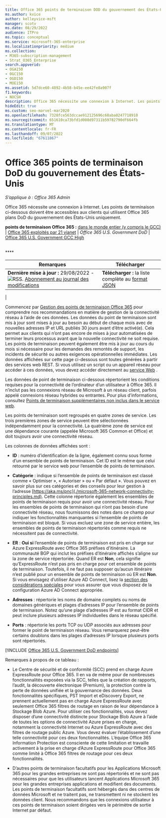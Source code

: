 ```yaml
---
title: Office 365 points de terminaison DOD du gouvernement des États-Unis
ms.author: kvice
author: kelleyvice-msft
manager: scotv
ms.date: 08/29/2022
audience: ITPro
ms.topic: conceptual
ms.service: microsoft-365-enterprise
ms.localizationpriority: medium
ms.collection:
- M365-subscription-management
- Strat_O365_Enterprise
search.appverid:
- OGA150
- OGC150
- OGD150
- MOE150
ms.assetid: 5d7dce60-4892-4b58-b45e-ee42fe8a907f
f1.keywords:
- NOCSH
description: Office 365 nécessite une connexion à Internet. Les points de terminaison ci-dessous doivent être accessibles aux clients qui utilisent Office 365 plans DoD du gouvernement des États-Unis uniquement.
hideEdit: true
ms.custom: seo-marvel-mar2020
ms.openlocfilehash: 7328fce563dccae912125696c60aba0247718910
ms.sourcegitcommit: 651610ca73bfd1d008d97311b59782790df664fb
ms.translationtype: MT
ms.contentlocale: fr-FR
ms.lasthandoff: 09/07/2022
ms.locfileid: "67611867"
---
```

# <a name="office-365-us-government-dod-endpoints"></a>Office 365 points de terminaison DoD du gouvernement des États-Unis

*S’applique à : Office 365 Admin*

Office 365 nécessite une connexion à Internet. Les points de terminaison ci-dessous doivent être accessibles aux clients qui utilisent Office 365 plans DoD du gouvernement des États-Unis uniquement.
  
**points de terminaison Office 365 :** [dans le monde entier (y compris le GCC)](urls-and-ip-address-ranges.md) \| [Office 365 exploités par 21 vianet](urls-and-ip-address-ranges-21vianet.md) \| *Office 365 U.S. Government DoD* \| [Office 365 U.S. Government GCC High](microsoft-365-u-s-government-gcc-high-endpoints.md)

<br>
****

|Remarques|Télécharger|
|---|---|
|**Dernière mise à jour :** 29/08/2022 - ![RSS.](../media/5dc6bb29-25db-4f44-9580-77c735492c4b.png) [Abonnement au journal des modifications](https://endpoints.office.com/version/USGOVDoD?allversions=true&format=rss&clientrequestid=b10c5ed1-bad1-445f-b386-b919946339a7)|**Télécharger :** la liste complète au [format JSON](https://endpoints.office.com/endpoints/USGOVDoD?clientrequestid=b10c5ed1-bad1-445f-b386-b919946339a7)|
|

Commencez par [Gestion des points de terminaison Office 365](managing-office-365-endpoints.md) pour comprendre nos recommandations en matière de gestion de la connectivité réseau à l’aide de ces données. Les données du point de terminaison sont mis à jour sont mises à jour au besoin au début de chaque mois avec de nouvelles adresses IP et URL publiés 30 jours avant d’être activé(e). Cela permet aux clients qui n’ont pas encore de mises à jour automatisées de terminer leurs processus avant que la nouvelle connectivité ne soit requise. Les points de terminaison peuvent également être mis à jour au cours du mois si nécessaire pour les demandes des remontés de support, les incidents de sécurité ou autres exigences opérationnelles immédiates. Les données affichées sur cette page ci-dessous sont toutes générées à partir des services web REST. Si vous utilisez un script ou un appareil réseau pour accéder à ces données, vous devez accéder directement au [service Web](microsoft-365-ip-web-service.md) .

Les données de point de terminaison ci-dessous répertorient les conditions requises pour la connectivité de l’ordinateur d’un utilisateur à Office 365. Il n’inclut pas les connexions réseau de Microsoft à un réseau client, parfois appelé connexions réseau hybrides ou entrantes. Pour plus d’informations, consultez [Points de terminaison supplémentaires non inclus dans le service web](additional-office365-ip-addresses-and-urls.md).

Les points de terminaison sont regroupés en quatre zones de service. Les trois premières zones de service peuvent être sélectionnées indépendamment pour la connectivité. La quatrième zone de service est une dépendance courante (appelée Microsoft 365 Common et Office) et doit toujours avoir une connectivité réseau.

Les colonnes de données affichées sont :

- **ID** : numéro d’identification de la ligne, également connu sous forme d’un ensemble de points de terminaison. Cet ID est le même que celui retourné par le service web pour l’ensemble de points de terminaison.

- **Catégorie** : indique si l’ensemble de points de terminaison est classé comme « Optimiser », « Autoriser » ou « Par défaut ». Vous pouvez en savoir plus sur ces catégories et des conseils pour leur gestion à l’adresse [https://aka.ms/pnc](./microsoft-365-network-connectivity-principles.md). Cette colonne répertorie également les ensembles de points de terminaison requis pour avoir une connectivité réseau. Pour les ensembles de points de terminaison qui n’ont pas besoin d’une connectivité réseau, nous fournissons des notes dans ce champ pour indiquer les fonctionnalités manquantes si l’ensemble de points de terminaison est bloqué. Si vous excluez une zone de service entière, les ensembles de points de terminaison répertoriés comme requis ne nécessitent pas de connectivité.

- **ER** : **Oui si** l’ensemble de points de terminaison est pris en charge sur Azure ExpressRoute avec Office 365 préfixes d’itinéraire. La communauté BGP qui inclut les préfixes d’itinéraire affichés s’aligne sur la zone de service répertoriée. Quand ER est **Non**, cela signifie qu’ExpressRoute n’est pas pris en charge pour cet ensemble de points de terminaison. Toutefois, il ne faut pas supposer qu’aucun itinéraire n’est publié pour un ensemble de points de terminaison où ER est **Non**. Si vous envisagez d’utiliser Azure AD Connect, lisez la [section des considérations spéciales](/azure/active-directory/hybrid/reference-connect-instances#microsoft-azure-government) pour vous assurer que vous disposez de la configuration Azure AD Connect appropriée.

- **Adresses** : répertorie les noms de domaine complets ou noms de domaines génériques et plages d’adresses IP pour l’ensemble de points de terminaison. Notez qu’une plage d’adresses IP est au format CIDR et peut inclure plusieurs adresses IP individuelles dans le réseau spécifié.

- **Ports** : répertorie les ports TCP ou UDP associés aux adresses pour former le point de terminaison réseau. Vous remarquerez peut-être certains doublons dans les plages d’adresses IP lorsque plusieurs ports sont répertoriés.

[!INCLUDE [Office 365 U.S. Government DoD endpoints](../includes/office-365-u.s.-government-dod-endpoints.md)]
  
Remarques à propos de ce tableau :

- Le Centre de sécurité et de conformité (SCC) prend en charge Azure ExpressRoute pour Office 365. Il en va de même pour de nombreuses fonctionnalités exposées via la SCC, telles que la création de rapports, l’audit, la découverte électronique (Premium), la protection contre la perte de données unifiée et la gouvernance des données. Deux fonctionnalités spécifiques, PST Import et eDiscovery Export, ne prennent actuellement pas en charge Azure ExpressRoute avec seulement Office 365 filtres de routage en raison de leur dépendance à Stockage Blob Azure. Pour utiliser ces fonctionnalités, vous devez disposer d’une connectivité distincte pour Stockage Blob Azure à l’aide de toutes les options de connectivité Azure prises en charge, notamment la connectivité Internet ou Azure ExpressRoute avec des filtres de routage public Azure. Vous devez évaluer l’établissement d’une telle connectivité pour ces deux fonctionnalités. L’équipe Office 365 Information Protection est consciente de cette limitation et travaille activement à la prise en charge d’Azure ExpressRoute pour Office 365 comme limité à Office 365 filtres de routage pour ces deux fonctionnalités.

- D’autres points de terminaison facultatifs pour les Applications Microsoft 365 pour les grandes entreprises ne sont pas répertoriés et ne sont pas nécessaires pour que les utilisateurs lancent Applications Microsoft 365 pour les grandes entreprises applications et modifient des documents. Les points de terminaison facultatifs sont hébergés dans des centres de données Microsoft et ne traitent pas, ne transmettent ni ne stockent les données client. Nous recommandons que les connexions utilisateur à ces points de terminaison soient dirigées vers le périmètre de sortie Internet par défaut.
